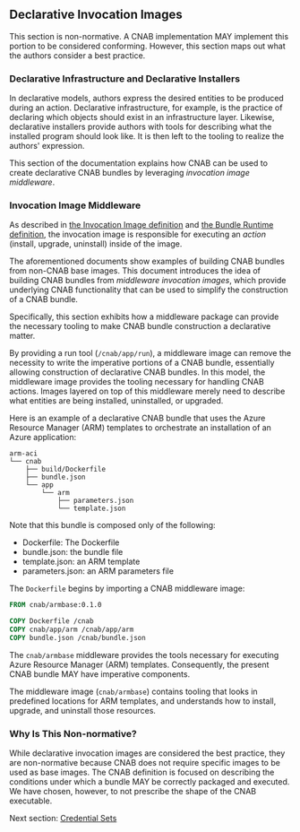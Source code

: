 ## Declarative Invocation Images

This section is non-normative. A CNAB implementation MAY implement this portion to be considered conforming. However, this section maps out what the authors consider a best practice.

### Declarative Infrastructure and Declarative Installers

In declarative models, authors express the desired entities to be produced during an action. Declarative infrastructure, for example, is the practice of declaring which objects should exist in an infrastructure layer. Likewise, declarative installers provide authors with tools for describing what the installed program should look like. It is then left to the tooling to realize the authors' expression.

This section of the documentation explains how CNAB can be used to create declarative CNAB bundles by leveraging _invocation image middleware_.

### Invocation Image Middleware

As described in [the Invocation Image definition](102-invocation-image.md) and [the Bundle Runtime definition](103-bundle-runtime.md), the invocation image is responsible for executing an _action_ (install, upgrade, uninstall) inside of the image.

The aforementioned documents show examples of building CNAB bundles from non-CNAB base images. This document introduces the idea of building CNAB bundles from _middleware invocation images_, which provide underlying CNAB functionality that can be used to simplify the construction of a CNAB bundle.

Specifically, this section exhibits how a middleware package can provide the necessary tooling to make CNAB bundle construction a declarative matter.

By providing a run tool (`/cnab/app/run`), a middleware image can remove the necessity to write the imperative portions of a CNAB bundle, essentially allowing construction of declarative CNAB bundles. In this model, the middleware image provides the tooling necessary for handling CNAB actions. Images layered on top of this middleware merely need to describe what entities are being installed, uninstalled, or upgraded.

Here is an example of a declarative CNAB bundle that uses the Azure Resource Manager (ARM) templates to orchestrate an installation of an Azure application:

```text
arm-aci
└── cnab
    ├── build/Dockerfile
    ├── bundle.json
    └── app
        └── arm
            ├── parameters.json
            └── template.json
```

Note that this bundle is composed only of the following:

- Dockerfile: The Dockerfile
- bundle.json: the bundle file
- template.json: an ARM template
- parameters.json: an ARM parameters file

The `Dockerfile` begins by importing a CNAB middleware image:

```Dockerfile
FROM cnab/armbase:0.1.0

COPY Dockerfile /cnab
COPY cnab/app/arm /cnab/app/arm
COPY bundle.json /cnab/bundle.json
```

The `cnab/armbase` middleware provides the tools necessary for executing Azure Resource Manager (ARM) templates. Consequently, the present CNAB bundle MAY have imperative components.

The middleware image (`cnab/armbase`) contains tooling that looks in predefined locations for ARM templates, and understands how to install, upgrade, and uninstall those resources.

### Why Is This Non-normative?

While declarative invocation images are considered the best practice, they are non-normative because CNAB does not require specific images to be used as base images. The CNAB definition is focused on describing the conditions under which a bundle MAY be correctly packaged and executed. We have chosen, however, to not prescribe the shape of the CNAB executable.

Next section: [Credential Sets](802-credential-sets.md)
